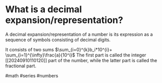 # What is a decimal expansion/representation? 
A decimal expansion/representation of a number is its expression as a sequence of symbols consisting of decimal digits.

It consists of two sums 
$\sum_{i=0}^{k}b_i*10^{i}+ \sum_{i=1}^{\infty}\frac{a}{10^i}$
The first part is called the integer [[20240910110120]] part of the number, while the latter part is called the fractional part.

#math #series #numbers